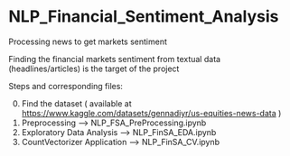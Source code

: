 # NLP_Financial_Sentiment_Analysis
Processing news to get markets sentiment

Finding the financial markets sentiment from textual data (headlines/articles) is the target of the project

Steps and corresponding files:

0) Find the dataset ( available at https://www.kaggle.com/datasets/gennadiyr/us-equities-news-data )
1) Preprocessing --> NLP_FSA_PreProcessing.ipynb
2) Exploratory Data Analysis --> NLP_FinSA_EDA.ipynb
3) CountVectorizer Application --> NLP_FinSA_CV.ipynb

